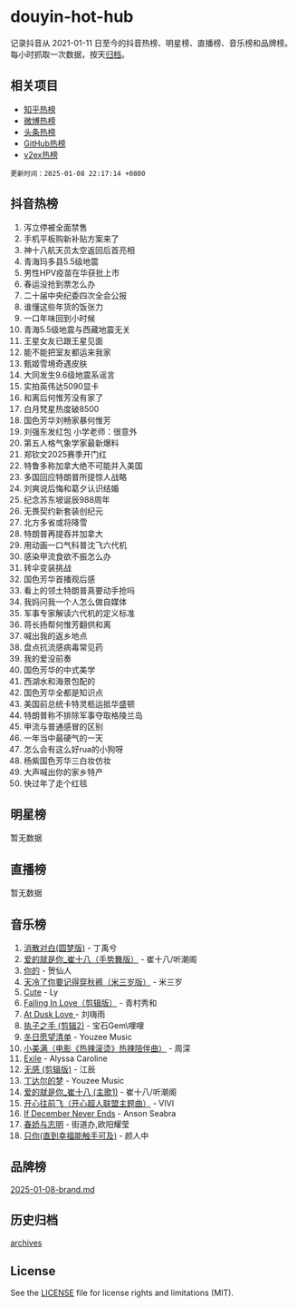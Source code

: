 # douyin-hot-hub

记录抖音从 2021-01-11 日至今的抖音热榜、明星榜、直播榜、音乐榜和品牌榜。每小时抓取一次数据，按天[归档](archives)。

## 相关项目

- [知乎热榜](https://github.com/lonnyzhang423/zhihu-hot-hub)
- [微博热榜](https://github.com/lonnyzhang423/weibo-hot-hub)
- [头条热榜](https://github.com/lonnyzhang423/toutiao-hot-hub)
- [GitHub热榜](https://github.com/lonnyzhang423/github-hot-hub)
- [v2ex热榜](https://github.com/lonnyzhang423/v2ex-hot-hub)


`更新时间：2025-01-08 22:17:14 +0800`

## 抖音热榜

1. 泻立停被全面禁售
1. 手机平板购新补贴方案来了
1. 神十八航天员太空返回后首亮相
1. 青海玛多县5.5级地震
1. 男性HPV疫苗在华获批上市
1. 春运没抢到票怎么办
1. 二十届中央纪委四次全会公报
1. 谁懂这些年货的饭张力
1. 一口年味回到小时候
1. 青海5.5级地震与西藏地震无关
1. 王星女友已跟王星见面
1. 能不能把室友都运来我家
1. 甄姬雪境奇遇皮肤
1. 大同发生9.6级地震系谣言
1. 实拍英伟达5090显卡
1. 和离后何惟芳没有家了
1. 白月梵星热度破8500
1. 国色芳华刘畅家暴何惟芳
1. 刘强东发红包 小学老师：很意外
1. 第五人格气象学家最新爆料
1. 郑钦文2025赛季开门红
1. 特鲁多称加拿大绝不可能并入美国
1. 多国回应特朗普所提惊人战略
1. 刘爽说后悔和葛夕认识结婚
1. 纪念苏东坡诞辰988周年
1. 无畏契约新套装创纪元
1. 北方多省或将降雪
1. 特朗普再提吞并加拿大
1. 用动画一口气科普沈飞六代机
1. 感染甲流食欲不振怎么办
1. 转伞变装挑战
1. 国色芳华首播观后感
1. 看上的领土特朗普真要动手抢吗
1. 我妈问我一个人怎么做自媒体
1. 军事专家解读六代机的定义标准
1. 蒋长扬帮何惟芳翻供和离
1. 喊出我的返乡地点
1. 盘点抗流感病毒常见药
1. 我的爱没前奏
1. 国色芳华的中式美学
1. 西湖水和海景包配的
1. 国色芳华全都是知识点
1. 美国前总统卡特灵柩运抵华盛顿
1. 特朗普称不排除军事夺取格陵兰岛
1. 甲流与普通感冒的区别
1. 一年当中最硬气的一天
1. 怎么会有这么好rua的小狗呀
1. 杨紫国色芳华三白妆仿妆
1. 大声喊出你的家乡特产
1. 快过年了走个红毯

## 明星榜

暂无数据

## 直播榜

暂无数据

## 音乐榜

1. [消散对白(圆梦版)](https://sf5-hl-cdn-tos.douyinstatic.com/obj/tos-cn-ve-2774/og4jB5I5IizzoZVAAAzWgBMAsMDWoArfwBOiFs) - 丁禹兮
1. [爱的就是你_崔十八（手势舞版）](https://sf5-hl-cdn-tos.douyinstatic.com/obj/tos-cn-ve-2774/oApB2AigNyB4sTw7JhBOikMAf0oDJzMWBuIrgm) - 崔十八/听潮阁
1. [你的](https://sf5-hl-cdn-tos.douyinstatic.com/obj/tos-cn-ve-2774/oYuIeKf42jB7sEV6B2upMdpYAgfrQWj0FeRegh) - 贺仙人
1. [天冷了你要记得穿秋裤（米三岁版）](https://sf5-hl-cdn-tos.douyinstatic.com/obj/tos-cn-ve-2774/oQlIwVIDWiZ6BQilAorS7MA0AgCkQDvcZAdm1) - 米三岁
1. [Cute](https://sf5-hl-cdn-tos.douyinstatic.com/obj/tos-cn-ve-2774/o4IbIzHWKAAB4wsS5qMBRiiAlEBGTpQRNfFvuo) - Ly
1. [Falling In Love（剪辑版）](https://sf5-hl-cdn-tos.douyinstatic.com/obj/tos-cn-ve-2774/o8ajpA8zzgBPahbBIO8AcKGBLJezFCRd1wfP9f) - 青村秀和
1. [ At Dusk  Love ](https://sf5-hl-cdn-tos.douyinstatic.com/obj/tos-cn-ve-2774/o8CrpCf5CaYgI4ZrtQgMQAFEfuGqNnRSDQAPBc) - 刘嗨雨
1. [执子之手 (剪辑2)](https://sf5-hl-cdn-tos.douyinstatic.com/obj/tos-cn-ve-2774/oUoZLQjCc31XzqsBnBQUNgeKtYPBcgbFDwtfcu) - 宝石Gem\哩哩
1. [冬日愿望清单](https://sf5-hl-cdn-tos.douyinstatic.com/obj/tos-cn-ve-2774/oIIgUOeamCFCVAzxN6MFRLIBlLGpUqQxeeHrLE) - Youzee Music
1. [小美满（电影《热辣滚烫》热辣陪伴曲）](https://sf5-hl-cdn-tos.douyinstatic.com/obj/tos-cn-ve-2774/o0GAn2lSgfZIDUgtevCGDQYnFg4CwnrBaxbTZL) - 周深
1. [Exile](https://sf5-hl-cdn-tos.douyinstatic.com/obj/tos-cn-ve-2774/oYj4gAQTknKE3WW0Je8KGmQ7z1cA4FefwtbufD) - Alyssa Caroline
1. [无感 (剪辑版)](https://sf5-hl-cdn-tos.douyinstatic.com/obj/tos-cn-ve-2774/o0eIsUzJBDlQaQFC5OFlgbMEZC1TFYBftOBn6p) - 江辰
1. [丁达尔的梦](https://sf5-hl-cdn-tos.douyinstatic.com/obj/tos-cn-ve-2774/oMU3WirUZBVQkAC9ccG5P2IQirziZM2RTInUY) - Youzee Music
1. [爱的就是你_崔十八 (主歌1)](https://sf5-hl-cdn-tos.douyinstatic.com/obj/tos-cn-ve-2774/oI5BO5DhFZ6UTcNCnZaOCBLtZ7WIMQGfgnXf5E) - 崔十八/听潮阁
1. [开心往前飞（开心超人联盟主题曲）](https://sf5-hl-cdn-tos.douyinstatic.com/obj/tos-cn-ve-2774/9d8fb7c82cf1421fb93a9fe925275e0a) - VIVI
1. [If December Never Ends](https://sf5-hl-cdn-tos.douyinstatic.com/obj/tos-cn-ve-2774/oY1IQMoTgCFIBg8RZifyqlBBt1UFgitTYmxeOS) - Anson Seabra
1. [春娇与志明](https://sf5-hl-cdn-tos.douyinstatic.com/obj/tos-cn-ve-2774/e530d8fceb7044b39707d7f9ff54add1) - 街道办,欧阳耀莹
1. [只你(直到幸福能触手可及)](https://sf5-hl-cdn-tos.douyinstatic.com/obj/tos-cn-ve-2774/o0lBkRDzFTeaVSUz3ZZSCBVtZ5DIMQGfgmEAuE) - 颜人中

## 品牌榜

[2025-01-08-brand.md](archives/2025-01-08-brand.md)

## 历史归档

[archives](archives)

## License

See the [LICENSE](LICENSE) file for license rights and limitations (MIT).
